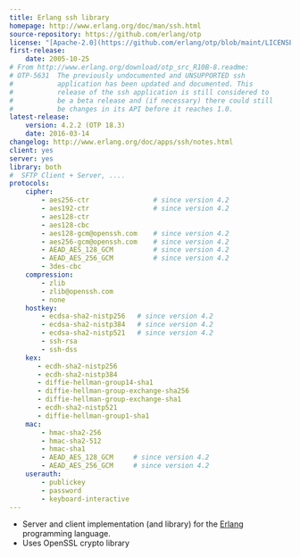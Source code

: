 ```yaml
---
title: Erlang ssh library
homepage: http://www.erlang.org/doc/man/ssh.html
source-repository: https://github.com/erlang/otp
license: "[Apache-2.0](https://github.com/erlang/otp/blob/maint/LICENSE.txt)"
first-release:
    date: 2005-10-25
# From http://www.erlang.org/download/otp_src_R10B-8.readme: 
# OTP-5631  The previously undocumented and UNSUPPORTED ssh
#	        application has been updated and documented. This
#	        release of the ssh application is still considered to
#	        be a beta release and (if necessary) there could still
#	        be changes in its API before it reaches 1.0.
latest-release:
    version: 4.2.2 (OTP 18.3)
    date: 2016-03-14
changelog: http://www.erlang.org/doc/apps/ssh/notes.html
client: yes
server: yes
library: both
#  SFTP Client + Server, ....
protocols:
    cipher:
        - aes256-ctr                # since version 4.2
        - aes192-ctr                # since version 4.2
        - aes128-ctr
        - aes128-cbc
        - aes128-gcm@openssh.com    # since version 4.2
        - aes256-gcm@openssh.com    # since version 4.2
        - AEAD_AES_128_GCM          # since version 4.2
        - AEAD_AES_256_GCM          # since version 4.2
        - 3des-cbc
    compression:
        - zlib
        - zlib@openssh.com
        - none
    hostkey:
        - ecdsa-sha2-nistp256   # since version 4.2
        - ecdsa-sha2-nistp384   # since version 4.2
        - ecdsa-sha2-nistp521   # since version 4.2
        - ssh-rsa
        - ssh-dss
    kex:
       - ecdh-sha2-nistp256
       - ecdh-sha2-nistp384
       - diffie-hellman-group14-sha1
       - diffie-hellman-group-exchange-sha256
       - diffie-hellman-group-exchange-sha1
       - ecdh-sha2-nistp521
       - diffie-hellman-group1-sha1
    mac:
        - hmac-sha2-256
        - hmac-sha2-512
        - hmac-sha1
        - AEAD_AES_128_GCM     # since version 4.2
        - AEAD_AES_256_GCM     # since version 4.2
    userauth:
        - publickey
        - password
        - keyboard-interactive
---
```

* Server and client implementation (and library) for the 
  [Erlang](http://www.erlang.org/) programming language.
* Uses OpenSSL crypto library

